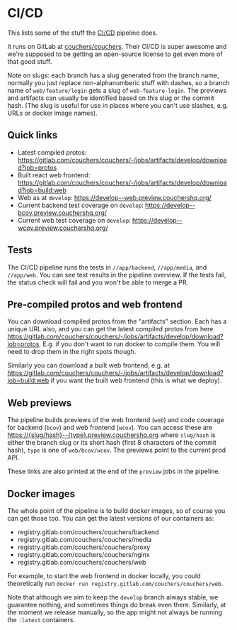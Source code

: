 # CI/CD

This lists some of the stuff the [CI/CD](https://en.wikipedia.org/wiki/CI/CD) pipeline does.

It runs on GitLab at [couchers/couchers](https://gitlab.com/couchers/couchers/). Their CI/CD is super awesome and we're supposed to be getting an open-source license to get even more of that good stuff.

Note on slugs: each branch has a slug generated from the branch name, normally you just replace non-alphanumberic stuff with dashes, so a branch name of `web/feature/login` gets a slug of `web-feature-login`. The previews and artifacts can usually be identified based on this slug or the commit hash. (The slug is useful for use in places where you can't use slashes, e.g. URLs or docker image names).

## Quick links

* Latest compiled protos: <https://gitlab.com/couchers/couchers/-/jobs/artifacts/develop/download?job=protos>
* Built react web frontend: <https://gitlab.com/couchers/couchers/-/jobs/artifacts/develop/download?job=build:web>
* Web as at `develop`: <https://develop--web.preview.couchershq.org/>
* Current backend test coverage on `develop`: <https://develop--bcov.preview.couchershq.org/>
* Current web test coverage on `develop`: <https://develop--wcov.preview.couchershq.org/>

## Tests

The CI/CD pipeline runs the tests in `//app/backend`, `//app/media`, and `//app/web`. You can see test results in the pipeline overview. If the tests fail, the status check will fail and you won't be able to merge a PR.

## Pre-compiled protos and web frontend

You can download compiled protos from the "artifacts" section. Each has a unique URL also, and you can get the latest compiled protos from here <https://gitlab.com/couchers/couchers/-/jobs/artifacts/develop/download?job=protos>. E.g. if you don't want to run docker to compile them. You will need to drop them in the right spots though.

Similarly you can download a built web frontend, e.g. at <https://gitlab.com/couchers/couchers/-/jobs/artifacts/develop/download?job=build:web> if you want the built web frontend (this is what we deploy).

## Web previews

The pipeline builds previews of the web frontend (`web`) and code coverage for backend (`bcov`) and web frontend (`wcov`). You can access these are <https://{slug/hash}--{type}.preview.couchershq.org> where `slug/hash` is either the branch slug or its short hash (first 8 characters of the commit hash), `type` is one of `web/bcov/wcov`. The previews point to the current prod API.

These links are also printed at the end of the `preview` jobs in the pipeline.

## Docker images

The whole point of the pipeline is to build docker images, so of course you can get those too. You can get the latest versions of our containers as:

* registry.gitlab.com/couchers/couchers/backend
* registry.gitlab.com/couchers/couchers/media
* registry.gitlab.com/couchers/couchers/proxy
* registry.gitlab.com/couchers/couchers/nginx
* registry.gitlab.com/couchers/couchers/web

For example, to start the web frontend in docker locally, you could theoretically run `docker run registry.gitlab.com/couchers/couchers/web`.

Note that although we aim to keep the `develop` branch always stable, we guarantee nothing, and sometimes things do break even there. Similarly, at the moment we release manually, so the app might not always be running the `:latest` containers.
